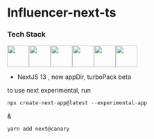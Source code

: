 # Influencer-next-ts

### Tech Stack

<div style='display: flex;'>
<img src='https://raw.githubusercontent.com/sohanemon/influencer-next-ts/64ec72e60562fab8ba7cbe21409647fb6664baee/assets/readme/react-js-icon.svg' width='50px'/>
<img src='https://raw.githubusercontent.com/sohanemon/influencer-next-ts/64ec72e60562fab8ba7cbe21409647fb6664baee/assets/readme/nextjs-icon.svg' width='50px'/>
<img src='https://raw.githubusercontent.com/sohanemon/influencer-next-ts/64ec72e60562fab8ba7cbe21409647fb6664baee/assets/readme/redux-icon.svg' width='50px'/>
<img src='https://raw.githubusercontent.com/sohanemon/influencer-next-ts/64ec72e60562fab8ba7cbe21409647fb6664baee/assets/readme/tailwind-css-icon.svg' width='50px'/>
<img src='https://raw.githubusercontent.com/sohanemon/influencer-next-ts/64ec72e60562fab8ba7cbe21409647fb6664baee/assets/readme/typescript-programming-language-icon.svg' width='50px'/>
<img src='https://raw.githubusercontent.com/sohanemon/influencer-next-ts/64ec72e60562fab8ba7cbe21409647fb6664baee/assets/readme/vercel-icon.svg' width='50px'/>
</div>

- NextJS 13 , new appDir, turboPack beta

to use next experimental, run

```js
npx create-next-app@latest --experimental-app
```

&

```js
yarn add next@canary
```
